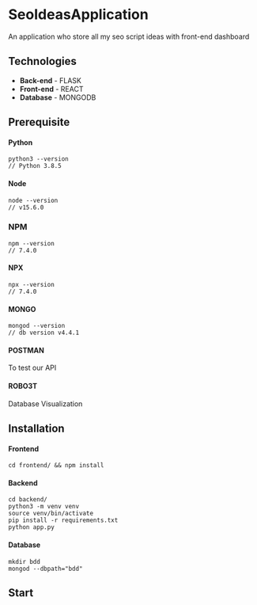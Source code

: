 # SeoIdeasApplication

An application who store all my seo script ideas with front-end dashboard

## Technologies

- __Back-end__ - FLASK
- __Front-end__ - REACT
- __Database__  - MONGODB

## Prerequisite

#### Python

```
python3 --version
// Python 3.8.5
```
#### Node
```
node --version
// v15.6.0
```
### NPM
```
npm --version
// 7.4.0
```

#### NPX
```
npx --version
// 7.4.0
```

#### MONGO
```
mongod --version
// db version v4.4.1
```

#### POSTMAN

To test our API

#### ROBO3T

Database Visualization

## Installation

#### Frontend

```
cd frontend/ && npm install 
```

#### Backend

```
cd backend/ 
python3 -m venv venv
source venv/bin/activate
pip install -r requirements.txt
python app.py
```

#### Database

```
mkdir bdd
mongod --dbpath="bdd"

```

## Start